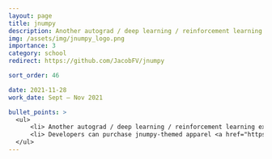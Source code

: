 ```yaml
---
layout: page
title: jnumpy
description: Another autograd / deep learning / reinforcement learning extension for numpy
img: /assets/img/jnumpy_logo.png
importance: 3
category: school
redirect: https://github.com/JacobFV/jnumpy

sort_order: 46

date: 2021-11-28
work_date: Sept – Nov 2021

bullet_points: >
  <ul>
      <li> Another autograd / deep learning / reinforcement learning extension for numpy </li>
      <li> Developers can purchase jnumpy-themed apparel <a href="https://jacobfv.threadless.com/designs/jnumpy-logo">here</a></li>
  </ul>
---
```


